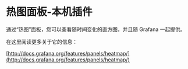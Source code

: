 # 热图面板-本机插件

通过“热图”面板，您可以查看随时间变化的直方图，并且随 Grafana 一起提供。

在这里阅读更多关于它的信息：

[http://docs.grafana.org/features/panels/heatmap/](http://docs.grafana.org/features/panels/heatmap/)
